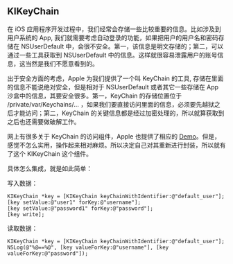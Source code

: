 ## KIKeyChain

在 iOS 应用程序开发过程中，我们经常会存储一些比较重要的信息。比如涉及到用户系统的 App, 我们就需要考虑自动登录的功能，如果把用户的用户名和密码存储在 NSUserDefault 中，会很不安全。第一，该信息是明文存储的；第二，可以通过一些工具获取到 NSUserDefault 中的信息。这样就很容易泄露用户的账号信息，这当然是我们不愿意看到的。

出于安全方面的考虑，Apple 为我们提供了一个叫 KeyChain 的工具, 存储在里面的信息不能说绝对安全，但是相对于 NSUserDefault 或者其它一些存储在 App 沙盒中的信息，其要安全很多。第一，KeyChain 的存储位置位于 /private/var/Keychains/... ，如果我们要直接访问里面的信息，必须要先越狱之后才能访问；第二，KeyChain 的关键信息都是经过加密处理的，所以就算获取到之后也还需要做破解工作。

网上有很多关于 KeyChain 的访问组件，Apple 也提供了相应的 [Demo](https://developer.apple.com/library/ios/samplecode/GenericKeychain/Introduction/Intro.html)。但是，感觉不怎么实用，操作起来相对麻烦。所以决定自己对其重新进行封装，所以就有了这个 KIKeyChain 这个组件。

具体怎么集成，就是如此简单：

写入数据：

    KIKeyChain *key = [KIKeyChain keyChainWithIdentifier:@"default_user"];
    [key setValue:@"user1" forKey:@"username"];
    [key setValue:@"password1" forKey:@"password"];
    [key write];

读取数据：

    KIKeyChain *key = [KIKeyChain keyChainWithIdentifier:@"default_user"];
    NSLog(@"%@==%@", [key valueForKey:@"username"], [key valueForKey:@"password"]);
